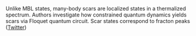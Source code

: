 
Unlike MBL states, many-body scars are localized states in a thermalized spectrum. Authors investigate how constrained quantum dynamics yields scars via Floquet quantum circuit. Scar states correspond to fracton peaks ([Twitter](https://twitter.com/JoshuahHeath/status/1107655851865710594))
